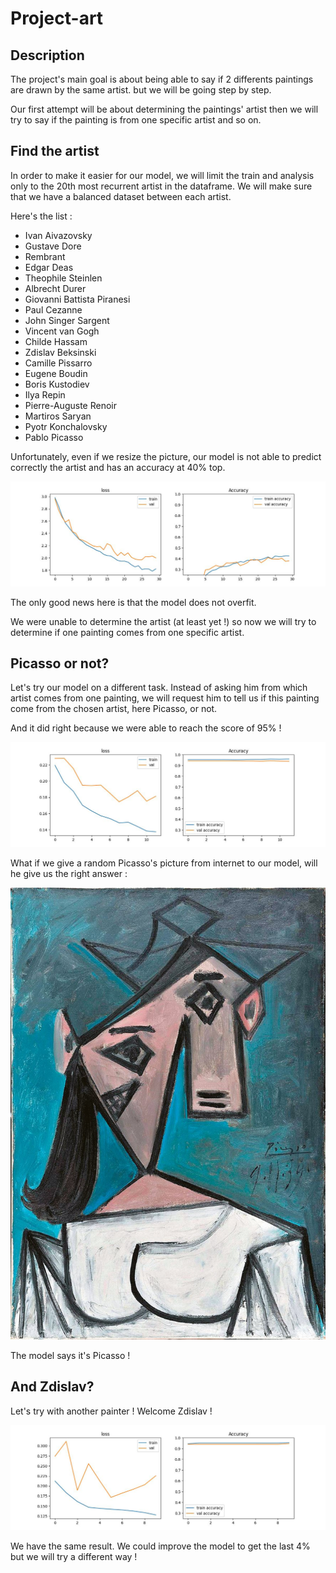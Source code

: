 # Project-art

## Description

The project's main goal is about being able to say if 2 differents paintings are drawn by the same artist. but we will be going step by step.

Our first attempt will be about determining the paintings' artist then we will try to say if the painting is from one specific artist and so on.

## Find the artist

In order to make it easier for our model, we will limit the train and analysis only to the 20th most recurrent artist in the dataframe. We will make sure that we have a balanced dataset between each artist.

Here's the list :
- Ivan Aivazovsky
- Gustave Dore
- Rembrant
- Edgar Deas
- Theophile Steinlen
- Albrecht Durer
- Giovanni Battista Piranesi
- Paul Cezanne
- John Singer Sargent
- Vincent van Gogh
- Childe Hassam
- Zdislav Beksinski
- Camille Pissarro
- Eugene Boudin
- Boris Kustodiev
- Ilya Repin
- Pierre-Auguste Renoir
- Martiros Saryan
- Pyotr Konchalovsky
- Pablo Picasso

Unfortunately, even if we resize the picture, our model is not able to predict correctly the artist and has an accuracy at 40% top.

![History](history.jpg)

The only good news here is that the model does not overfit.

We were unable to determine the artist (at least yet !) so now we will try to determine if one painting comes from one specific artist.

## Picasso or not?

Let's try our model on a different task. Instead of asking him from which artist comes from one painting, we will request him to tell us if this painting come from the chosen artist, here Picasso, or not.

And it did right because we were able to reach the score of 95% !

![Picasso accuracy](picasso_acc.jpg)

What if we give a random Picasso's picture from internet to our model, will he give us the right answer :

![Picasso ](picc.jpg)

The model says it's Picasso !

## And Zdislav?

Let's try with another painter ! Welcome Zdislav !

![Zdislav accuracy](zdislav.jpg)

We have the same result. We could improve the model to get the last 4% but we will try a different way !
